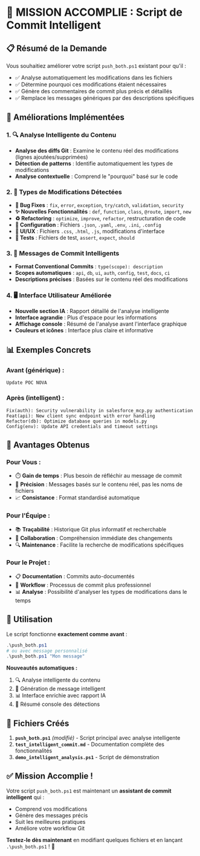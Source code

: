 # 🎯 MISSION ACCOMPLIE : Script de Commit Intelligent

## 📋 **Résumé de la Demande**
Vous souhaitiez améliorer votre script `push_both.ps1` existant pour qu'il :
- ✅ Analyse automatiquement les modifications dans les fichiers
- ✅ Détermine pourquoi ces modifications étaient nécessaires  
- ✅ Génère des commentaires de commit plus précis et détaillés
- ✅ Remplace les messages génériques par des descriptions spécifiques

## 🚀 **Améliorations Implémentées**

### 1. **🔍 Analyse Intelligente du Contenu**
- **Analyse des diffs Git** : Examine le contenu réel des modifications (lignes ajoutées/supprimées)
- **Détection de patterns** : Identifie automatiquement les types de modifications
- **Analyse contextuelle** : Comprend le "pourquoi" basé sur le code

### 2. **🤖 Types de Modifications Détectées**
- **🐛 Bug Fixes** : `fix`, `error`, `exception`, `try/catch`, `validation`, `security`
- **✨ Nouvelles Fonctionnalités** : `def`, `function`, `class`, `@route`, `import`, `new`
- **♻️ Refactoring** : `optimize`, `improve`, `refactor`, restructuration de code
- **🔧 Configuration** : Fichiers `.json`, `.yaml`, `.env`, `.ini`, `.config`
- **🎨 UI/UX** : Fichiers `.css`, `.html`, `.js`, modifications d'interface
- **🧪 Tests** : Fichiers de test, `assert`, `expect`, `should`

### 3. **📝 Messages de Commit Intelligents**
- **Format Conventional Commits** : `type(scope): description`
- **Scopes automatiques** : `api`, `db`, `ui`, `auth`, `config`, `test`, `docs`, `ci`
- **Descriptions précises** : Basées sur le contenu réel des modifications

### 4. **🖥️ Interface Utilisateur Améliorée**
- **Nouvelle section IA** : Rapport détaillé de l'analyse intelligente
- **Interface agrandie** : Plus d'espace pour les informations
- **Affichage console** : Résumé de l'analyse avant l'interface graphique
- **Couleurs et icônes** : Interface plus claire et informative

## 📊 **Exemples Concrets**

### **Avant (générique) :**
```
Update POC NOVA
```

### **Après (intelligent) :**
```
Fix(auth): Security vulnerability in salesforce_mcp.py authentication
Feat(api): New client sync endpoint with error handling  
Refactor(db): Optimize database queries in models.py
Config(env): Update API credentials and timeout settings
```

## 🎯 **Avantages Obtenus**

### **Pour Vous :**
- ⏱️ **Gain de temps** : Plus besoin de réfléchir au message de commit
- 🎯 **Précision** : Messages basés sur le contenu réel, pas les noms de fichiers
- 📈 **Consistance** : Format standardisé automatique

### **Pour l'Équipe :**
- 📚 **Traçabilité** : Historique Git plus informatif et recherchable
- 🤝 **Collaboration** : Compréhension immédiate des changements
- 🔍 **Maintenance** : Facilite la recherche de modifications spécifiques

### **Pour le Projet :**
- 📋 **Documentation** : Commits auto-documentés
- 🔄 **Workflow** : Processus de commit plus professionnel
- 📊 **Analyse** : Possibilité d'analyser les types de modifications dans le temps

## 🚀 **Utilisation**

Le script fonctionne **exactement comme avant** :
```powershell
.\push_both.ps1
# ou avec message personnalisé
.\push_both.ps1 "Mon message"
```

**Nouveautés automatiques :**
1. 🔍 Analyse intelligente du contenu
2. 🤖 Génération de message intelligent
3. 📊 Interface enrichie avec rapport IA
4. 💬 Résumé console des détections

## 📁 **Fichiers Créés**

1. **`push_both.ps1`** *(modifié)* - Script principal avec analyse intelligente
2. **`test_intelligent_commit.md`** - Documentation complète des fonctionnalités
3. **`demo_intelligent_analysis.ps1`** - Script de démonstration

## ✅ **Mission Accomplie !**

Votre script `push_both.ps1` est maintenant un **assistant de commit intelligent** qui :
- Comprend vos modifications
- Génère des messages précis
- Suit les meilleures pratiques
- Améliore votre workflow Git

**Testez-le dès maintenant** en modifiant quelques fichiers et en lançant `.\push_both.ps1` ! 🎉